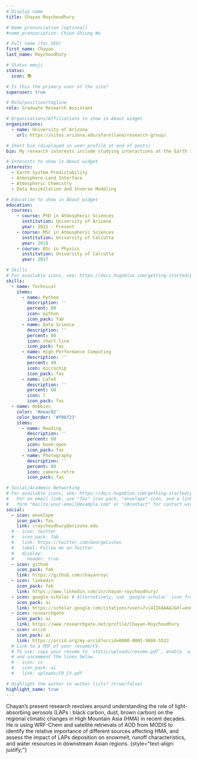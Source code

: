 ```yaml
---
# Display name
title: Chayan Roychoudhury

# Name pronunciation (optional)
#name_pronunciation: Chien Shiung Wu

# Full name (for SEO)
first_name: Chayan
last_name: Roychoudhury

# Status emoji
status:
  icon: 📚

# Is this the primary user of the site?
superuser: true

# Role/position/tagline
role: Graduate Research Assistant

# Organizations/Affiliations to show in About widget
organizations:
  - name: University of Arizona
    url: https://sites.arizona.edu/afarellano/research-group/

# Short bio (displayed in user profile at end of posts)
bio: My research interests include studying interactions at the Earth system interface, particularly atmospheric chemistry and land.

# Interests to show in About widget
interests:
  - Earth System Predictability
  - Atmosphere-Land Interface
  - Atmospheric Chemistry
  - Data Assimilation and Inverse Modeling

# Education to show in About widget
education:
  courses:
    - course: PhD in Atmospheric Sciences
      institution: University of Arizona
      year: 2021 - Present
    - course: MSc in Atmospheric Sciences
      institution: University of Calcutta
      year: 2019
    - course: BSc in Physics
      institution: University of Calcutta
      year: 2017

# Skills
# For available icons, see: https://docs.hugoblox.com/getting-started/page-builder/#icons
skills:
  - name: Technical
    items:
      - name: Python
        description: ''
        percent: 80
        icon: python
        icon_pack: fab
      - name: Data Science
        description: ''
        percent: 80
        icon: chart-line
        icon_pack: fas
      - name: High Performance Computing
        description: ''
        percent: 40
        icon: microchip
        icon_pack: fas
      - name: LaTeX
        description: ''
        percent: 60
        icon: l
        icon_pack: fas 
  - name: Hobbies
    color: '#eeac02'
    color_border: '#f0bf23'
    items:
      - name: Reading
        description: ''
        percent: 60
        icon: book-open
        icon_pack: fas
      - name: Photography
        description: ''
        percent: 80
        icon: camera-retro
        icon_pack: fas

# Social/Academic Networking
# For available icons, see: https://docs.hugoblox.com/getting-started/page-builder/#icons
#   For an email link, use "fas" icon pack, "envelope" icon, and a link in the
#   form "mailto:your-email@example.com" or "/#contact" for contact widget.
social:
  - icon: envelope
    icon_pack: fas
    link: croychoudhury@arizona.edu
  # - icon: twitter
  #   icon_pack: fab
  #   link: https://twitter.com/GeorgeCushen
  #   label: Follow me on Twitter
  #   display:
  #     header: true
  - icon: github
    icon_pack: fab
    link: https://github.com/chayanroyc
  - icon: linkedin
    icon_pack: fab
    link: https://www.linkedin.com/in/chayan-roychoudhury/
  - icon: google-scholar # Alternatively, use `google-scholar` icon from `ai` icon pack
    icon_pack: ai
    link: https://scholar.google.com/citations?user=7vi4IIkAAAAJ&hl=en&authuser=2
  - icon: researchgate
    icon_pack: ai
    link: https://www.researchgate.net/profile/Chayan-Roychoudhury
  - icon: orcid
    icon_pack: ai
    link: https://orcid.org/my-orcid?orcid=0000-0001-5008-5522
  # Link to a PDF of your resume/CV.
  # To use: copy your resume to `static/uploads/resume.pdf`, enable `ai` icons in `params.yaml`,
  # and uncomment the lines below.
  # - icon: cv
  #   icon_pack: ai
  #   link: uploads/CR_CV.pdf

# Highlight the author in author lists? (true/false)
highlight_name: true
---
```


Chayan’s present research revolves around understanding the role of light-absorbing aerosols (LAPs : black carbon, dust, brown carbon) on the regional climatic changes in High Mountain Asia (HMA) in recent decades. He is using WRF-Chem and satellite retrievals of AOD from MODIS to identify the relative importance of different sources affecting HMA, and assess the impact of LAPs deposition on snowmelt, runoff characteristics, and water resources in downstream Asian regions. 
{style="text-align: justify;"}
